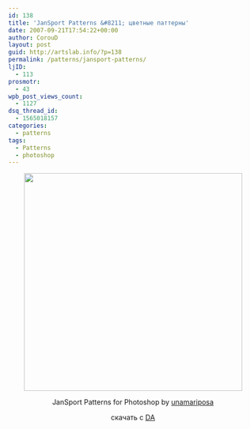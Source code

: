 ```yaml
---
id: 138
title: 'JanSport Patterns &#8211; цветные паттерны'
date: 2007-09-21T17:54:22+00:00
author: CorouD
layout: post
guid: http://artslab.info/?p=138
permalink: /patterns/jansport-patterns/
ljID:
  - 113
prosmotr:
  - 43
wpb_post_views_count:
  - 1127
dsq_thread_id:
  - 1565018157
categories:
  - patterns
tags:
  - Patterns
  - photoshop
---
```

<p style="text-align: center">
  <img src="http://fc01.deviantart.com/fs19/i/2007/247/d/3/JanSport_Patterns_by_unamariposa.jpg" height="441" width="441" />
</p>

<p style="text-align: center">
  JanSport Patterns for Photoshop by <a href="http://unamariposa.deviantart.com/art/JanSport-Patterns-64141719" target="_blank">unamariposa</a>
</p>

<p style="text-align: center">
  скачать с <a href="http://unamariposa.deviantart.com/art/JanSport-Patterns-64141719" target="_blank">DA</a>
</p>

<p style="text-align: center">
  &nbsp;
</p>